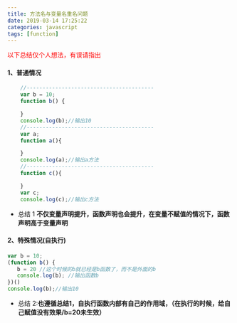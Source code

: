 ```yaml
---
title: 方法名与变量名重名问题
date: 2019-03-14 17:25:22
categories: javascript
tags: [function]
---
```


<meta name="referrer" content="no-referrer" />


<font color='red'>以下总结仅个人想法，有误请指出</font>
#### 1、普通情况
``` javascript
    //----------------------------------------
    var b = 10;
    function b() {

    }
    console.log(b);//输出10
    //----------------------------------------
    var a;
    function a(){

    }
    console.log(a);//输出a方法
    //----------------------------------------
    function c(){

    }
    var c;
    console.log(c);//输出c方法
```
* 总结 1 **不仅变量声明提升，函数声明也会提升，在变量不赋值的情况下，函数声明高于变量声明**

#### 2、特殊情况(自执行)
``` javascript
var b = 10;
(function b() {
   b = 20 //这个时候的b就已经是b函数了，而不是外面的b
   console.log(b); //输出函数b
})()
console.log(b);//输出10
```
* 总结 2:**也遵循总结1，自执行函数内部有自己的作用域，（在执行的时候，给自己赋值没有效果/b=20未生效）**